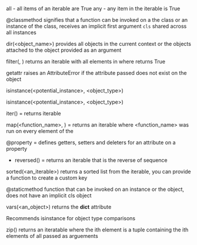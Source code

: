 all - all items of an iterable are True
any - any item in the iterable is True

@classmethod signifies that a function can be invoked on a the class or an instance of the class, receives an implicit first argument ```cls``` shared across all instances

dir(<object_name>) provides all objects in the current context or the objects attached to the object provided as an argument 

filter(<function>, <iterable>) returns an iterable with all elements in <iterable> where <function> returns True

getattr raises an AttributeError if the attribute passed does not exist on the object


isinstance(<potential_instance>, <object_type>)



isinstance(<potential_instance>, <object_type>)

iter(<collection>) = returns iterable

map(<function_name>, <iterable>) = returns an iterable where <function_name> was run on every element of the <iterable>


@property = defines getters, setters and deleters for an attribute on a property

- reversed(<sequence>) = returns an iterable that is the reverse of sequence

sorted(<an_iterable>) returns a sorted list from the iterable, you can provide a function to create a custom key


@staticmethod function that can be invoked on an instance or the object, does not have an implicit cls object


vars(<an_object>)  returns the __dict__ attribute 


Recommends isinstance for object type comparisons


zip(<iterators>) returns an iteratable where the ith  element is a tuple containing the ith elements of all <iterators> passed as arguements
